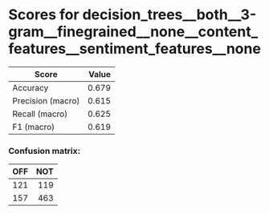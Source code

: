 # Scores for decision_trees__both__3-gram__finegrained__none__content_features__sentiment_features__none
|      Score      |Value|
|-----------------|----:|
|Accuracy         |0.679|
|Precision (macro)|0.615|
|Recall (macro)   |0.625|
|F1 (macro)       |0.619|

### Confusion matrix:
|OFF|NOT|
|--:|--:|
|121|119|
|157|463|
